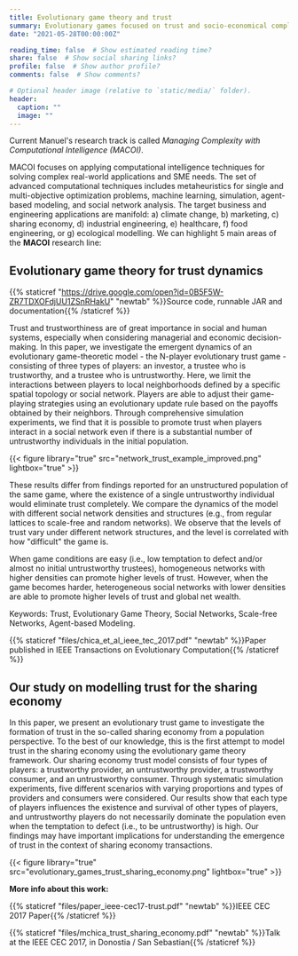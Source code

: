 ```yaml
---
title: Evolutionary game theory and trust
summary: Evolutionary games focused on trust and socio-economical complex problems
date: "2021-05-28T00:00:00Z"

reading_time: false  # Show estimated reading time?
share: false  # Show social sharing links?
profile: false  # Show author profile?
comments: false  # Show comments?

# Optional header image (relative to `static/media/` folder).
header:
  caption: ""
  image: ""
---
```




Current Manuel's research track is called *Managing Complexity with Computational Intelligence (MACOI)*.

MACOI focuses on applying computational intelligence techniques for solving complex real-world applications and SME needs. The set of advanced computational techniques includes metaheuristics for single and multi-objective optimization problems, machine learning, simulation, agent-based modeling, and social network analysis. The target business and engineering applications are manifold: a) climate change, b) marketing, c) sharing economy, d) industrial engineering, e) healthcare, f) food engineering, or g) ecological modelling. We can highlight 5 main areas of the **MACOI** research line:



## Evolutionary game theory for trust dynamics 



{{% staticref "https://drive.google.com/open?id=0B5F5W-ZR7TDXOFdjUU1ZSnRHakU" "newtab" %}}Source code, runnable JAR and documentation{{% /staticref %}}



Trust and trustworthiness are of great importance in social and human systems, especially when considering managerial and economic decision-making. In this paper, we investigate the emergent dynamics of an evolutionary game-theoretic model - the N-player evolutionary trust game - consisting of three types of players: an investor, a trustee who is trustworthy, and a trustee who is untrustworthy. Here, we limit the interactions between players to local neighborhoods defined by a specific spatial topology or social network. Players are able to adjust their game-playing strategies using an evolutionary update rule based on the payoffs obtained by their neighbors. Through comprehensive simulation experiments, we find that it is possible to promote trust when players interact in a social network even if there is a substantial number of untrustworthy individuals in the initial population.


{{< figure library="true" src="network_trust_example_improved.png" lightbox="true" >}}



These results differ from findings reported for an unstructured population of the same game, where the existence of a single untrustworthy individual would eliminate trust completely. We compare the dynamics of the model with different social network densities and structures (e.g., from regular lattices to scale-free and random networks). We observe that the levels of trust vary under different network structures, and the level is correlated with how "difficult" the game is.

When game conditions are easy (i.e., low temptation to defect and/or almost no initial untrustworthy trustees), homogeneous networks with higher densities can promote higher levels of trust. However, when the game becomes harder, heterogeneous social networks with lower densities are able to promote higher levels of trust and global net wealth.

Keywords: Trust, Evolutionary Game Theory, Social Networks, Scale-free Networks, Agent-based Modeling.
 

{{% staticref "files/chica_et_al_ieee_tec_2017.pdf" "newtab" %}}Paper published in IEEE Transactions on Evolutionary Computation{{% /staticref %}}

 
## Our study on modelling trust for the sharing economy

In this paper, we present an evolutionary trust game to investigate the formation of trust in the so-called sharing economy from a population perspective. To the best of our knowledge, this is the first attempt to model trust in the sharing economy using the evolutionary game theory framework. Our sharing economy trust model consists of four types of players: a trustworthy provider, an untrustworthy provider, a trustworthy consumer, and an untrustworthy consumer. Through systematic simulation experiments, five different scenarios with varying proportions and types of providers and consumers were considered. Our results show that each type of players influences the existence and survival of other types of players, and untrustworthy players do not necessarily dominate the population even when the temptation to defect (i.e., to be untrustworthy) is high. Our findings may have important implications for understanding the emergence of trust in the context of sharing economy transactions.

{{< figure library="true" src="evolutionary_games_trust_sharing_economy.png" lightbox="true" >}}


**More info about this work:**


{{% staticref "files/paper_ieee-cec17-trust.pdf" "newtab" %}}IEEE CEC 2017 Paper{{% /staticref %}}

{{% staticref "files/mchica_trust_sharing_economy.pdf" "newtab" %}}Talk at the IEEE CEC 2017, in Donostia / San Sebastian{{% /staticref %}}

